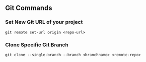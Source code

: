 ## Git Commands


### Set New Git URL of your project
```
git remote set-url origin <repo-url>
```
### Clone Specific Git Branch
```
git clone --single-branch --branch <branchname> <remote-repo>
```